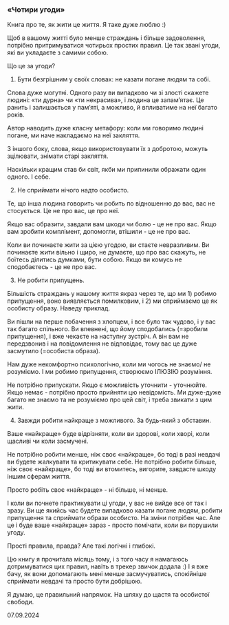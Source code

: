 ### «Чотири угоди»

Книга про те, як жити це життя. Я таке дуже люблю :)

Щоб в вашому житті було менше страждань і більше задоволення, потрібно притримуватися чотирьох простих правил. Це так звані угоди, які ви укладаєте з самими собою.

Що це за угоди?

1. Бути безгрішним у своїх словах: не казати погане людям та собі.

Слова дуже могутні. Одного разу ви випадково чи зі злості скажете людині: «ти дурна» чи «ти некрасива», і людина це запамʼятає. Це ранить і залишається у памʼяті, а можливо, й впливатиме на неї багато років.

Автор наводить дуже класну метафору: коли ми говоримо людині погане, ми наче накладаємо на неї закляття.

З іншого боку, слова, якщо використовувати їх з добротою, можуть зцілювати, знімати старі закляття.

Наскільки кращим став би світ, якби ми припинили ображати один одного. І себе.

2. Не сприймати нічого надто особисто.

Те, що інша людина говорить чи робить по відношенню до вас, вас не стосується. Це не про вас, це про неї.

Якщо вас образити, завдали вам шкоди чи болю - це не про вас. Якщо вам зробити комплімент, допомогли, втішили - це не про вас.

Коли ви починаєте жити за цією угодою, ви стаєте невразливим. Ви починаєте жити вільно і щиро, не думаєте, що про вас скажуть, не боїтесь ділитись думками, бути собою. Якщо ви комусь не сподобаєтесь - це не про вас.

3. Не робити припущень.

Більшість страждань у нашому життя якраз через те, що ми 1) робимо припущення, воно виявляється помилковим, і 2) ми сприймаємо це як особисту образу. Наведу приклад.

Ви пішли на перше побачення з хлопцем, і все було так чудово, і у вас так багато спільного. Ви впевнені, що йому сподобались (=зробили припущення), і вже чекаєте на наступну зустріч. А він вам не передзвонив і на повідомлення не відповідає, тому вас це дуже засмутило (=особиста образа).

Нам дуже некомфортно психологічно, коли ми чогось не знаємо/ не розуміємо. І ми робимо припущення, створюємо ІЛЮЗІЮ розуміння.

Не потрібно припускати. Якщо є можливість уточнити - уточнюйте. Якщо немає - потрібно просто прийняти цю невідомість. Ми дуже-дуже багато не знаємо та не розуміємо про цей світ, і треба звикати з цим жити.

4. Завжди робити найкраще з можливого. За будь-який з обставин.

Ваше «найкраще» буде відрізняти, коли ви здорові, коли хворі, коли щасливі чи коли засмучені.

Не потрібно робити менше, ніж своє «найкраще», бо тоді в разі невдачі ви будете жалкувати та критикувати себе. Не потрібно робити більше, ніж своє «найкраще», бо тоді ви втомитесь, вигорите, завдасте шкоду іншим сферам життя.

Просто робіть своє «найкраще» - ні більше, ні менше.

І коли ви почнете практикувати ці угоди, у вас не вийде все от так і зразу. Ви ще якийсь час будете випадково казати погане людям, робити припущення та сприймати образи особисто. На зміни потрібен час. Але це і буде ваше «найкраще» зараз - просто помічати, коли ви порушили угоду.

Прості правила, правда? Але такі логічні і глибокі.

Цю книгу я прочитала місяць тому, і з того часу я намагаюсь дотримуватися цих правил, навіть в трекер звичок додала :) І я вже бачу, як вони допомагають мені менше засмучуватись, спокійніше сприймати невдачі та просто бути добрішою.

Я думаю, це правильний напрямок.
На шляху до щастя та особистої свободи.

07.09.2024
